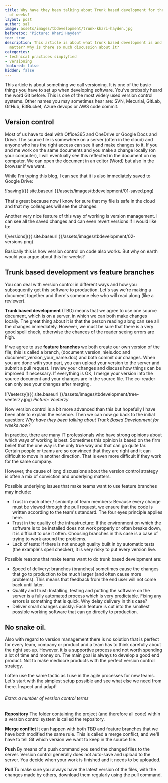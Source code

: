```yaml
---
title: Why have they been talking about Trunk based development for the last couple
  of weeks?
layout: post
author: sal
image: assets/images/tbdevelopment/trunk-khari-hayden.jpg
beforetoc: "Picture: Khari Hayden"
toc: true
description: This article is about what trunk based development is and why is it so important.  Does it really
  matter? Why is there so much discussion about it?
categories:
- technical practices simplyfied
- versioning
featured: false
hidden: false
---
```


This article is about something we call versioning. It is one of the basic things you have to set up when developing software. You've probably heard the word Git before. This is one of the most widely used version control systems. Other names you may sometimes hear are: SVN, Mecurial, GitLab, GitHub, BitBucket, Azure devops or AWS code commit.

## Version control

Most of us have to deal with Office365 and OneDrive or Google Docs and Drive. The source file is somewhere on a server (often in the cloud) and anyone who has the right access can see it and make changes to it. If you and me work on the same documents and you make a change locally (on your computer), I will eventually see this reflected in the document on my computer. We can open the document in an editor (Word) but also in the browser if we want.

While I'm typing this blog, I can see that it is also immediately saved to Google Drive:

![saving]({{ site.baseurl }}/assets/images/tbdevelopment/01-saved.png)

That's great because now I know for sure that my file is safe in the cloud and that my colleagues will see the changes.

Another very nice feature of this way of working is version management. I can see all the saved changes and can even revert versions if I would like to:

![versions]({{ site.baseurl }}/assets/images/tbdevelopment/02-versions.png)

Basically this is how version control on code also works. But why on earth would you argue about this for weeks?

## Trunk based development vs feature branches

You can deal with version control in different ways and how you subsequently get this software to production. Let's say we're making a document together and there's someone else who will read along (like a reviewer).

**Trunk based development** (TBD) means that we agree to use one source document, which is on a server, in which we can both make changes locally. The great thing about it is that the person reading along can see all the changes immediately. However, we must be sure that there is a very good spell check, otherwise the chances of the reader seeing errors are high.

If we agree to use **feature branches** we both create our own version of the file, this is called a branch, (document_version_niels.doc and document_version_your_name.doc) and both commit our changes. When you are done with your part, you can upload your version to the server and submit a pull request. I review your changes and discuss how things can be improved if necessary. If everything is OK, I merge your version into the source document and your changes are in the source file. The co-reader can only see your changes after merging.

![Veeterzy]({{ site.baseurl }}/assets/images/tbdevelopment/tree-veeterzy.jpg)
*Picture: Veeterzy*

Now version control is a bit more advanced than this but hopefully I have been able to explain the essence. Then we can now go back to the initial question: *Why have they been talking about Trunk Based Development for weeks now?*

In practice, there are many IT professionals who have strong opinions about which ways of working is best. Sometimes this opinion is based on the firm belief that the one way is the only true way and that can go quite far. Certain people or teams are so convinced that they are right and it can difficult to move in another direction. That is even more difficult if they work for the same company.

However, the cause of long discussions about the version control strategy is often a mix of conviction and underlying matters.

Possible underlying issues that make teams want to use feature branches may include:

* Trust in each other / seniority of team members: Because every change must be viewed through the pull request, we ensure that the code is written according to the team's standard. The four eyes principle applies here.
* Trust in the quality of the infrastructure: If the environment on which the software is to be installed does not work properly or often breaks down, it is difficult to use it often. Choosing branches in this case is a case of trying to work around the problems.
* Lack of tests: if there is not enough quality built in by automatic tests (the example's spell checker), it is very risky to put every version live.

Possible reasons that make teams want to do trunk based development are:

* Speed of delivery: branches (branches) sometimes cause the changes that go to production to be much larger (and often cause more problems). This means that feedback from the end user will not come back until later.
* Quality and trust: Installing, testing and putting the software on the server is a fully automated process which is very predictable. Fixing any errors is something that is quick. Why delay delivery in this case?
* Deliver small changes quickly: Each feature is cut into the smallest possible working software that can go directly to production.

## No snake oil.

Also with regard to version management there is no solution that is perfect for every team, company or product and a team has to think carefully about the right set-up. However, it is a supportive process and not worth spending a lot of time and money on. The main goal is always to develop a good end product. Not to make mediocre products with the perfect version control strategy.

I often use the same tactic as I use in the agile processes for new teams. Let's start with the simplest setup possible and see what else we need from there. Inspect and adapt!


###### Extra: a number of version control terms

**Repository**
The folder containing the project (and therefore all code) within a version control system is called the repository.

**Merge conflict**
It can happen with both TBD and feature branches that we have both modified the same rule. This is called a merge conflict, and we'll have to tell Git which version we want to keep in the source file.

**Push**
By means of a push command you send the changed files to the server. Version control generally does not auto-save and upload to the server. You decide when your work is finished and it needs to be uploaded.

**Pull**
To make sure you always have the latest version of the files, with the changes made by others, download them regularly using the pull command.
